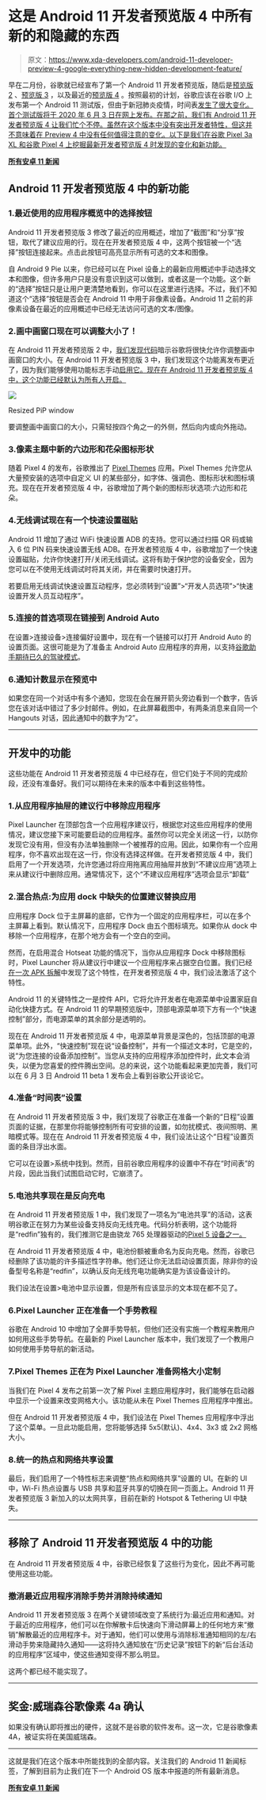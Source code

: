 # 这是 Android 11 开发者预览版 4 中所有新的和隐藏的东西

> 原文：<https://www.xda-developers.com/android-11-developer-preview-4-google-everything-new-hidden-development-feature/>

早在二月份，谷歌就已经宣布了第一个 Android 11 开发者预览版，随后是[预览版 2](https://www.xda-developers.com/android-11-developer-preview-2-changes/) 、[预览版 3](https://www.xda-developers.com/android-11-developer-preview-3-changes/) ，以及最近的[预览版 4](https://www.xda-developers.com/google-android-11-beta-june-3-2020-developer-preview-4-live-release/) 。按照最初的计划，谷歌应该在谷歌 I/O 上发布第一个 Android 11 测试版，但由于新冠肺炎疫情，时间表[发生了很大变化。首个测试版将于 2020 年 6 月 3 日在网上发布。在那之前，我们有 Android 11 开发者预览版 4 让我们忙个不停。虽然在这个版本中没有突出开发者特性，但这并不意味着在 Preview 4 中没有任何值得注意的变化。以下是我们在谷歌 Pixel 3a XL 和谷歌 Pixel 4 上挖掘最新开发者预览版 4 时发现的变化和新功能。](https://www.xda-developers.com/google-io-2020-canceled/)

**[所有安卓 11 新闻](https://www.xda-developers.com/tag/android-11/)**

## Android 11 开发者预览版 4 中的新功能

### 1.最近使用的应用程序概览中的选择按钮

Android 11 开发者预览版 3 修改了最近的应用概述，增加了“截图”和“分享”按钮，取代了建议应用的行。现在在开发者预览版 4 中，这两个按钮被一个“选择”按钮连接起来。点击此按钮可高亮显示所有可选的文本和图像。

自 Android 9 Pie 以来，你已经可以在 Pixel 设备上的最新应用概述中手动选择文本和图像，但许多用户只是没有意识到这可以做到，或者这是一个功能。这个新的“选择”按钮只是让用户更清楚地看到，你可以在这里进行选择。不过，我们不知道这个“选择”按钮是否会在 Android 11 中用于非像素设备。Android 11 之前的非像素设备在最近的应用概述中已经无法访问可选的文本/图像。

### 2.画中画窗口现在可以调整大小了！

在 Android 11 开发者预览版 2 中，[我们发现代码](https://www.xda-developers.com/android-11-resize-picture-in-picture-pip-windows/)暗示谷歌将很快允许你调整画中画窗口的大小。在 Android 11 开发者预览版 3 中，我们发现这个功能离发布更近了，因为我们能够使用功能标志手动[启用它。现在在 Android 11 开发者预览版 4 中，这个功能已经默认为所有人开启。](https://www.xda-developers.com/android-11-dp3-tests-letting-you-resize-picture-in-picture-windows/)

 <picture>![](img/c975d1fbf7bfb6fb8f2ffe32b879a5c2.png)</picture> 

Resized PiP window

要调整画中画窗口的大小，只需轻按四个角之一的外侧，然后向内或向外拖动。

### 3.像素主题中新的六边形和花朵图标形状

随着 Pixel 4 的发布，谷歌推出了 [Pixel Themes](https://www.xda-developers.com/december-2019-android-security-patches/) 应用。Pixel Themes 允许您从大量预安装的选项中自定义 UI 的某些部分，如字体、强调色、图标形状和图标填充。现在在开发者预览版 4 中，谷歌增加了两个新的图标形状选项:六边形和花朵。

### 4.无线调试现在有一个快速设置磁贴

Android 11 增加了通过 WiFi 快速设置 ADB 的支持。您可以通过扫描 QR 码或输入 6 位 PIN 码来快速设置无线 ADB。在开发者预览版 4 中，谷歌增加了一个快速设置磁贴，允许你快速打开/关闭无线调试。这将有助于保护您的设备安全，因为您可以在不使用无线调试时将其关闭，并在需要时快速打开。

若要启用无线调试快速设置互动程序，您必须转到“设置”>“开发人员选项”>“快速设置开发人员互动程序”。

### 5.连接的首选项现在链接到 Android Auto

在设置>连接设备>连接偏好设置中，现在有一个链接可以打开 Android Auto 的设置页面。这很可能是为了准备主 Android Auto 应用程序的弃用，以支持[谷歌助手期待已久的驾驶模式](https://www.xda-developers.com/google-assistant-driving-mode-waze/)。

### 6.通知计数显示在预览中

如果您在同一个对话中有多个通知，您现在会在展开箭头旁边看到一个数字，告诉您在该对话中错过了多少封邮件。例如，在此屏幕截图中，有两条消息来自同一个 Hangouts 对话，因此通知中的数字为“2”。

* * *

## 开发中的功能

这些功能在 Android 11 开发者预览版 4 中已经存在，但它们处于不同的完成阶段，还没有准备好。我们可以期待在未来的版本中看到这些特性。

### 1.从应用程序抽屉的建议行中移除应用程序

Pixel Launcher 在顶部包含一个应用程序建议行，根据您对这些应用程序的使用情况，建议您接下来可能要启动的应用程序。虽然你可以完全关闭这一行，以防你发现它没有用，但没有办法单独删除一个被推荐的应用。因此，如果你有一个应用程序，你不喜欢出现在这一行，你没有选择这样做。在开发者预览版 4 中，我们启用了一个开发选项，允许您通过将应用拖离应用抽屉并放到“不建议应用”选项上来从建议行中删除应用。通常情况下，这个“不建议应用程序”选项会显示“卸载”

### 2.混合热点:为应用 dock 中缺失的位置建议替换应用

应用程序 Dock 位于主屏幕的底部，它作为一个固定的应用程序栏，可以在多个主屏幕上看到。默认情况下，应用程序 Dock 由五个图标填充。如果你从 dock 中移除一个应用程序，在那个地方会有一个空白的空间。

然而，在启用混合 Hotseat 功能的情况下，当你从应用程序 Dock 中移除图标时，Pixel Launcher 将从建议行中建议一个应用程序来占据空白位置。我们已经[在一次 APK 拆解](https://www.xda-developers.com/pixel-launcher-android-11-hints-showing-suggested-apps-home-screen-dock/)中发现了这个特性，在开发者预览版 4 中，我们设法激活了这个特性。

Android 11 的关键特性之一是控件 API，它将允许开发者在电源菜单中设置家庭自动化快捷方式。在 Android 11 的早期预览版中，顶部电源菜单项下方有一个“快速控制”部分，而电源菜单的其余部分是透明的。

现在在 Android 11 开发者预览版 4 中，电源菜单背景是深色的，包括顶部的电源菜单项。此外，“快速控制”现在说“设备控制”，并有一个描述文本时，它是空的，说“为您连接的设备添加控制”。当您从支持的应用程序添加控件时，此文本会消失，以便为您喜爱的控件腾出空间。总的来说，这个功能看起来更加完善，我们可以在 6 月 3 日 Android 11 beta 1 发布会上看到谷歌公开谈论它。

### 4.准备“时间表”设置

在 Android 11 开发者预览版 3 中，我们发现了谷歌正在准备一个新的“日程”设置页面的证据，在那里你将能够控制所有可安排的设置，如勿扰模式、夜间照明、黑暗模式等。现在在 Android 11 开发者预览版 4 中，我们设法让这个“日程”设置页面的条目浮出水面。

它可以在设置>系统中找到。然而，目前谷歌应用程序的设置中不存在“时间表”的片段，因此当我们试图启动它时，它崩溃了。

### 5.电池共享现在是反向充电

在 Android 11 开发者预览版 1 中，我们发现了一项名为“电池共享”的活动，这表明谷歌正在努力为某些设备支持反向无线充电。代码分析表明，这个功能将是“redfin”独有的，我们推测它是由骁龙 765 处理器驱动的[Pixel 5 设备之一。](https://www.xda-developers.com/google-pixel-2020-code-names-snapdragon-765-snapdragon-730/)

在 Android 11 开发者预览版 4 中，电池份额被重命名为反向充电。然而，谷歌已经删除了该功能的许多描述性字符串。他们还让你无法启动设置页面，除非你的设备型号名称是“redfin”，以确认反向无线充电功能确实是为该设备设计的。

我们设法在设置>电池中显示设置，但是所有应该显示的文本现在都不见了。

### 6.Pixel Launcher 正在准备一个手势教程

谷歌在 Android 10 中增加了全屏手势导航，但他们还没有实施一个教程来教用户如何用这些手势导航。在最新的 Pixel Launcher 版本中，我们发现了一个教用户如何使用手势导航的新活动。

### 7.Pixel Themes 正在为 Pixel Launcher 准备网格大小定制

当我们在 Pixel 4 发布之前第一次了解 Pixel 主题应用程序时，我们能够在启动器中显示一个设置来改变网格大小。该功能从未在 Pixel Themes 应用程序中推出。

但在 Android 11 开发者预览版 4 中，我们设法在 Pixel Themes 应用程序中浮出了这个菜单。一旦此功能启用，您将能够选择 5x5(默认)、4x4、3x3 或 2x2 网格大小。

### 8.统一的热点和网络共享设置

最后，我们启用了一个特性标志来调整“热点和网络共享”设置的 UI。在新的 UI 中，Wi-Fi 热点设置与 USB 共享和蓝牙共享的切换在同一页面上。Android 11 开发者预览版 3 新加入的以太网共享，目前在新的 Hotspot & Tethering UI 中缺失。

* * *

## 移除了 Android 11 开发者预览版 4 中的功能

在 Android 11 开发者预览版 4 中，谷歌已经恢复了这些行为变化，因此不再可能使用这些功能。

### 撤消最近应用程序消除手势并消除持续通知

Android 11 开发者预览版 3 在两个关键领域改变了系统行为:最近应用和通知。对于最近的应用程序，他们可以在你解散卡后快速向下滑动屏幕上的任何地方来“撤销”解散最近的应用程序卡。对于通知，他们可以使用与消除标准通知相同的左/右滑动手势来隐藏持久通知——这将持久通知放在“历史记录”按钮下的新“后台活动的应用程序”区域中，使这些通知变得不那么明显。

这两个都已经不能实现了。

* * *

## 奖金:威瑞森谷歌像素 4a 确认

如果没有确认即将推出的硬件，这就不是谷歌的软件发布。这一次，它是谷歌像素 4A，被证实将在美国威瑞森。

* * *

这就是我们在这个版本中所能找到的全部内容。关注我们的 Android 11 新闻标签，了解到目前为止我们在下一个 Android OS 版本中报道的所有最新消息。

**[所有安卓 11 新闻](https://www.xda-developers.com/tag/android-11/)**